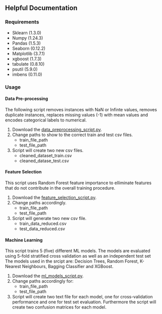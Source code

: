 ## Helpful Documentation

### Requirements
- Sklearn (1.3.0)
- Numpy (1.24.3)
- Pandas (1.5.3)
- Seaborn (0.12.2)
- Matplotlib (3.7.1)
- xgboost (1.7.3)
- tabulate (0.8.10)
- psutil (5.9.0)
- imbens (0.11.0)

### Usage
#### Data Pre-processing
The following script removes instances with NaN or Infinte values, removes duplicate instances, replaces missing values (-1) with mean values and encodes categorical labels to numerical. 
1. Download the [data_preprocessing_script.py](https://github.com/sotirischatzimiltis/SDN_IDS/blob/main/Scripts/data_preprocessing_script.py).
2. Change paths to show to the correct train and test csv files.
    - train_file_path
    - test_file_path
3. Script will create two new csv files.
    -  cleaned_dataset_train.csv
    -  cleaned_datase_test.csv

#### Feature Selection
This script uses Random Forest feature importance to elliminate features that do not contribute in the overall training procedure.
1. Download the [feature_selection_script.py](https://github.com/sotirischatzimiltis/SDN_IDS/blob/main/Scripts/feature_selection_script.py).
2. Change paths accordingly.
    - train_file_path
    - test_file_path
3. Script will generate two new csv file.
    - train_data_reduced.csv
    - test_data_reduced.csv

#### Machine Learning 
This script trains 5 (five) different ML models. The models are evaluated using 5-fold stratified cross validation as well as an independent test set
The models used in the srcipt are: Decision Trees, Random Forest, K-Nearest Neighbours, Bagging Classifier and XGBoost.
1. Download the [ml_models_script.py](https://github.com/sotirischatzimiltis/SDN_IDS/blob/main/Scripts/ml_models_script.py).
2. Change paths accordingly for:
    - train_file_path
    - test_file_path
3. Script will create two text file for each model, one for cross-validation performance and one for test set evaluation. Furthermore the script will create two confusion matrices for each model.
   

     
